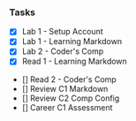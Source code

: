 ### Tasks

 - [x] Lab 1 - Setup Account
 - [x] Lab 1 - Learning Markdown
 - [x] Lab 2 - Coder's Comp
 - [x] Read 1 - Learning Markdown
 - [] Read 2 - Coder's Comp
 - [] Review C1 Markdown
 - [] Review C2 Comp Config
 - [] Career C1 Assessment
